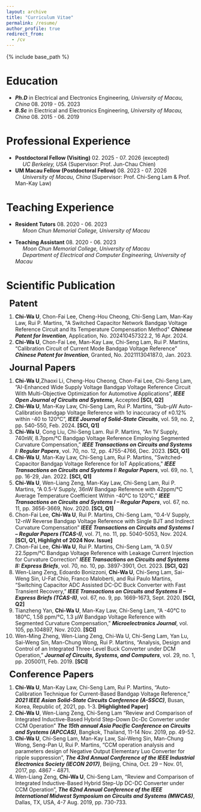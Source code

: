 ```yaml
---
layout: archive
title: "Curriculum Vitae"
permalink: /resume/
author_profile: true
redirect_from:
  - /cv
---
```


{% include base_path %}

# Education
  * ***Ph.D*** in Electrical and Electronics Engineering, *University of Macau, China*	08. 2019 - 05. 2023<br />
  * ***B.Sc*** in Electrical and Electronics Engineering, *University of Macau, China*	08. 2015 - 06. 2019<br />

# Professional Experience
  * **Postdoctoral Fellow (Visiting)**  02. 2025 - 07. 2026 (excepted)<br />
&nbsp;&nbsp;&nbsp;&nbsp; *UC Berkeley, USA* (Supervisor: Prof. Jun-Chau Chien)<br />
  * **UM Macau Fellow (Postdoctoral Fellow)**  08. 2023 - 07. 2026<br />
&nbsp;&nbsp;&nbsp;&nbsp; *University of Macau, China* (Supervisor: Prof. Chi-Seng Lam & Prof. Man-Kay Law)<br />

# Teaching Experience
* **Resident Tutors**  08. 2020 - 06. 2023<br />
&nbsp;&nbsp;&nbsp;&nbsp; *Moon Chun Memorial College, University of Macau*<br />

* **Teaching Assistant**  08. 2020 - 06. 2023<br />
&nbsp;&nbsp;&nbsp;&nbsp; *Moon Chun Memorial College, University of Macau*<br />
&nbsp;&nbsp;&nbsp;&nbsp; *Department of Electrical and Computer Engineering, University of Macau*<br />

# Scientific Publication
&nbsp;&nbsp;**<span style="font-size: 24px;line-height: 1;">Patent</span>**
  1. **Chi-Wa U**, Chon-Fai Lee, Cheng-Hou Cheong, Chi-Seng Lam, Man-Kay Law, Rui P. Martins, "A Switched Capacitor Network Bandgap Voltage Reference Circuit and Its Temperature Compensation Method" ***Chinese Patent for Invention***, Application, No. 202410457322.2, 16 Apr. 2024.
  2. **Chi-Wa U**, Chon-Fai Lee, Man-Kay Law, Chi-Seng Lam, Rui P. Martins, “Calibration Circuit of Current Mode Bandgap Voltage Reference” ***Chinese Patent for Invention***, Granted, No. 202111304187.0, Jan. 2023. <br />

&nbsp;&nbsp;**<span style="font-size: 24px;line-height: 1;">Journal Papers</span>**<br />
  1. **Chi-Wa U**,Zhaoxi Li, Cheng-Hou Cheong, 	Chon-Fai Lee, Chi-Seng Lam, “AI-Enhanced Wide Supply Voltage Bandgap Voltage Reference Circuit With Multi-Objective Optimization for Automotive Applications”, ***IEEE Open Journal of Circuits and Systems***, Accepted **[SCI, Q2]**
  2. **Chi-Wa U**, Man-Kay Law, Chi-Seng Lam, Rui P. Martins, “Sub-μW Auto-Calibration Bandgap Voltage Reference with 1σ inaccuracy of ±0.12% within -40 to 120°C”, ***IEEE Journal of Solid-State Circuits***, vol. 59, no. 2, pp. 540-550, Feb. 2024. **[SCI, Q1]**
  3. **Chi-Wa U**, Cong Liu, Chi-Seng Lam. Rui P. Martins, “An 1V Supply, 740nW, 8.7ppm/℃ Bandgap Voltage Reference Employing Segmented Curvature Compensation,” ***IEEE Transactions on Circuits and Systems I: Regular Papers***, vol. 70, no. 12, pp. 4755-4766, Dec. 2023. **[SCI, Q1]**
  4. **Chi-Wa U**, Man-Kay Law, Chi-Seng Lam, Rui P. Martins, "Switched-Capacitor Bandgap Voltage Reference for IoT Applications," ***IEEE Transactions on Circuits and Systems I: Regular Papers***, vol. 69, no. 1, pp. 16-29, Jan. 2022. **[SCI, Q1]**
  5. **Chi-Wa U**, Wen-Liang Zeng, Man-Kay Law, Chi-Seng Lam, Rui P. Martins, “A 0.5-V Supply, 36nW Bandgap Reference with 42ppm/°C Average Temperature Coefficient Within -40°C to 120°C,” ***IEEE Transactions on Circuits and Systems I – Regular Papers***, vol. 67, no. 11, pp. 3656-3669, Nov. 2020. **[SCI, Q1]**<br />
  6. Chon-Fai Lee, **Chi-Wa U**, Rui P. Martins, Chi-Seng Lam, “0.4-V Supply, 12-nW Reverse Bandgap Voltage Reference with Single BJT and Indirect Curvature Compensation” ***IEEE Transactions on Circuits and Systems I – Regular Papers (TCAS-I)***, vol. 71, no. 11, pp. 5040-5053, Nov. 2024. **[SCI, Q1, Highlight of 2024 Nov. Issue]**
  7. Chon-Fai Lee, **Chi-Wa U**, Rui P. Martins, Chi-Seng Lam, “A 0.5V 22.5ppm/°C Bandgap Voltage Reference with Leakage Current Injection for Curvature Correction” ***IEEE Transactions on Circuits and Systems II: Express Briefs***, vol. 70, no. 10, pp. 3897-3901, Oct. 2023. **[SCI, Q2]**
  8. Wen-Liang Zeng, Edoardo Bonizzoni, **Chi-Wa U**, Chi-Seng Lam, Sai-Weng Sin, U-Fat Chio, Franco Maloberti, and Rui Paulo Martins, “Switching Capacitor ADC Assisted DC-DC Buck Converter with Fast Transient Recovery,” ***IEEE Transactions on Circuits and Systems II – Express Briefs (TCAS-II)***, vol. 67, no. 9, pp. 1669-1673, Sept. 2020. **[SCI, Q2]**
  9. Tianzheng Yan, **Chi-Wa U**, Man-Kay Law, Chi-Seng Lam, “A -40°C to 180°C, 1.58 ppm/°C, 1.3 µW Bandgap Voltage Reference with Segmented Curvature Compensation,” ***Microelectronics Journal***, vol. 105, pp.104897, Nov. 2020. **[SCI]**
  10. Wen-Ming Zheng, Wen-Liang Zeng, Chi-Wa U, Chi-Seng Lam, Yan Lu, Sai-Weng Sin, Man-Chung Wong, Rui P. Martins, “Analysis, Design and Control of an Integrated Three-Level Buck Converter under DCM Operation,” ***Journal of Circuits, Systems, and Computers***, vol. 29, no. 1, pp. 2050011, Feb. 2019. **[SCI]**

&nbsp;&nbsp;**<span style="font-size: 24px;line-height: 1;">Conference Papers</span>**
  1. **Chi-Wa U**, Man-Kay Law, Chi-Seng Lam, Rui P. Martins, “Auto-Calibration Technique for Current-Based Bandgap Voltage Reference,” ***2021 IEEE Asian Solid-State Circuits Conference (A-SSCC)***, Busan, Korea, Republic of, 2021, pp. 1-3. **[Highlighted Paper]** 
  2. **Chi-Wa U**, Wen-Liang Zeng, Chi-Seng Lam “Review and Comparison of Integrated Inductive-Based Hybrid Step-Down Dc-Dc Converter under CCM Operation” ***The 15th annual Asia Pacific Conference on Circuits and Systems (APCCAS)***, Bangkok, Thailand, 11-14 Nov. 2019, pp. 49-52.
  3. **Chi-Wa U**, Chi-Seng Lam, Man-Kay Law, Sai-Weng Sin, Man-Chung Wong, Seng-Pan U, Rui P. Martins, “CCM operation analysis and parameters design of Negative Output Elementary Luo Converter for ripple suppression”, ***The 43rd Annual Conference of the IEEE Industrial Electronics Society (IECON 2017)***, Beijing, China, Oct. 29 – Nov. 01, 2017, pp. 4867 - 4871.
  4. Wen-Liang Zeng, **Chi-Wa U**, Chi-Seng Lam, “Review and Comparison of Integrated Inductive-Based Hybrid Step-Up DC-DC Converter under CCM Operation”, ***The 62nd Annual Conference of the IEEE International Midwest Symposium on Circuits and Systems (MWCAS)***, Dallas, TX, USA, 4-7 Aug. 2019, pp. 730-733.




